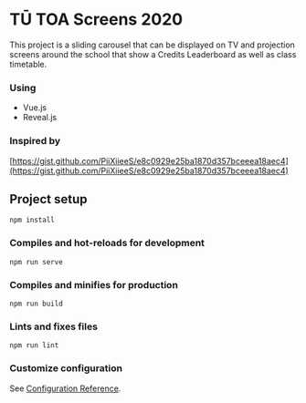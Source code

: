 TŪ TOA Screens 2020
===================

This project is a sliding carousel that can be displayed on TV and projection screens around the school that show a Credits Leaderboard as well as class timetable.

### Using
* Vue.js
* Reveal.js

### Inspired by
[https://gist.github.com/PiiXiieeS/e8c0929e25ba1870d357bceeea18aec4](https://gist.github.com/PiiXiieeS/e8c0929e25ba1870d357bceeea18aec4)



Project setup
-------------
```
npm install
```

### Compiles and hot-reloads for development
```
npm run serve
```

### Compiles and minifies for production
```
npm run build
```

### Lints and fixes files
```
npm run lint
```

### Customize configuration
See [Configuration Reference](https://cli.vuejs.org/config/).
